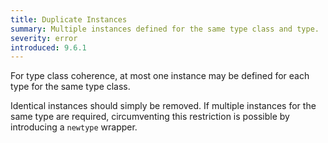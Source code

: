 ```yaml
---
title: Duplicate Instances
summary: Multiple instances defined for the same type class and type.
severity: error
introduced: 9.6.1
---
```


For type class coherence, at most one instance may be defined for each type for the same type class.

Identical instances should simply be removed.
If multiple instances for the same type are required, circumventing this restriction is possible by introducing a `newtype` wrapper.
